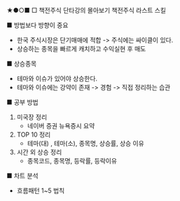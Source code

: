 ★●○■ □
책전주식 단타강의 몰아보기
책전주식 라스트 스킬

■ 방법보다 방향이 중요
+ 한국 주식시장은 단기매매에 적합 -> 주식에는 싸이클이 있다.
+ 상승하는 종목을 빠르게 캐치하고 수익실현 후 매도

■ 상승종목 
+ 테마와 이슈가 있어야 상승한다.
+ 테마와 이슈에는 강약이 존재 -> 경험 -> 직접 정리하는 습관

■ 공부 방법
1. 미국장 정리
   + 네이버 증권 뉴욕증시 요약
2. TOP 10 정리
   + 테마(대) , 테마(소), 종목명, 상승률, 상승 이유
3. 시간 외 상승 정리
   + 종목코드, 종목명, 등락률, 등락이유

■ 차트 분석
+ 흐름패턴 1~5 법칙

